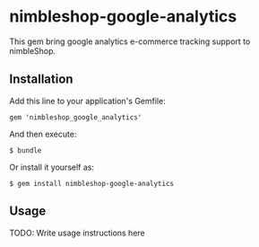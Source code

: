# nimbleshop-google-analytics

This gem bring google analytics e-commerce tracking support to
nimbleShop.


## Installation

Add this line to your application's Gemfile:

    gem 'nimbleshop_google_analytics'

And then execute:

    $ bundle

Or install it yourself as:

    $ gem install nimbleshop-google-analytics

## Usage

TODO: Write usage instructions here
